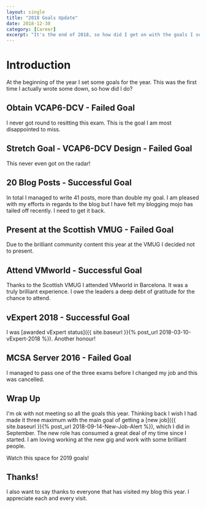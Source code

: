 ```yaml
---
layout: single
title: "2018 Goals Update"
date: 2018-12-30
category: [Career]
excerpt: "It's the end of 2018, so how did I get on with the goals I set for 2018"
---
```

# Introduction

At the beginning of the year I set some goals for the year. This was the first time I actually wrote some down, so how did I do?

## Obtain VCAP6-DCV - Failed Goal

I never got round to resitting this exam. This is the goal I am most disappointed to miss.

## Stretch Goal - VCAP6-DCV Design - Failed Goal

This never even got on the radar!

## 20 Blog Posts - Successful Goal

In total I managed to write 41 posts, more than double my goal. I am pleased with my efforts in regards to the blog but I have felt my blogging mojo has tailed off recently. I need to get it back.

## Present at the Scottish VMUG - Failed Goal

Due to the brilliant community content this year at the VMUG I decided not to present.

## Attend VMworld - Successful Goal

Thanks to the Scottish VMUG I attended VMworld in Barcelona. It was a truly brilliant experience. I owe the leaders a deep debt of gratitude for the chance to attend.

## vExpert 2018 - Successful Goal

I was [awarded vExpert status]({{ site.baseurl }}{% post_url 2018-03-10-vExpert-2018 %}). Another honour!

## MCSA Server 2016 - Failed Goal

I managed to pass one of the three exams before I changed my job and this was cancelled.

## Wrap Up

I'm ok with not meeting so all the goals this year. Thinking back I wish I had made it three maximum with the main goal of getting a [new job]({{ site.baseurl }}{% post_url 2018-09-14-New-Job-Alert %}), which I did in September. The new role has consumed a great deal of my time since I started. I am loving working at the new gig and work with some brilliant people.

Watch this space for 2019 goals!

## Thanks!

I also want to say thanks to everyone that has visited my blog this year. I appreciate each and every visit.